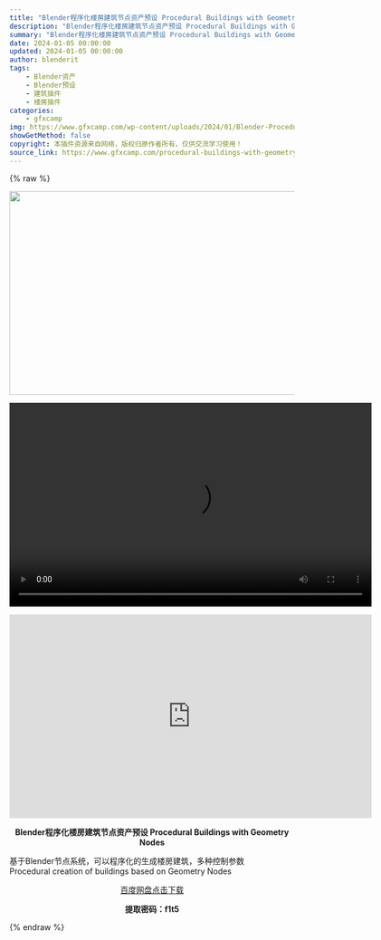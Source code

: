 ```yaml
---
title: "Blender程序化楼房建筑节点资产预设 Procedural Buildings with Geometry Nodes"
description: "Blender程序化楼房建筑节点资产预设 Procedural Buildings with Geometry Nodes 基于Blender节点系统，可以程序化的生成楼房建筑，多种控制参数 Proc..."
summary: "Blender程序化楼房建筑节点资产预设 Procedural Buildings with Geometry Nodes 基于Blender节点系统，可以程序化的生成楼房建筑，多种控制参数 Proc..."
date: 2024-01-05 00:00:00
updated: 2024-01-05 00:00:00
author: blenderit
tags: 
    - Blender资产
    - Blender预设
    - 建筑插件
    - 楼房插件
categories:
    - gfxcamp
img: https://www.gfxcamp.com/wp-content/uploads/2024/01/Blender-Procedural-Buildings-with-Geometry-Nodes.jpg
showGetMethod: false
copyright: 本插件资源来自网络，版权归原作者所有，仅供交流学习使用！
source_link: https://www.gfxcamp.com/procedural-buildings-with-geometry-nodes/
---
```


{% raw %}
<div><p><img decoding="async" class="aligncenter size-full wp-image-117585" src="https://www.gfxcamp.com/wp-content/uploads/2024/01/Blender-Procedural-Buildings-with-Geometry-Nodes.jpg" data-src="https://www.gfxcamp.com/wp-content/uploads/2024/01/Blender-Procedural-Buildings-with-Geometry-Nodes.jpg" alt="" width="640" height="360" data-srcset="https://www.gfxcamp.com/wp-content/uploads/2024/01/Blender-Procedural-Buildings-with-Geometry-Nodes.jpg 640w, https://www.gfxcamp.com/wp-content/uploads/2024/01/Blender-Procedural-Buildings-with-Geometry-Nodes-150x84.jpg 150w" data-sizes="(max-width: 640px) 100vw, 640px"><br>
</p><center><div style="width: 640px;" class="wp-video"><!--[if lt IE 9]><script>document.createElement('video');</script><![endif]-->
<video class="wp-video-shortcode" id="video-117584-1" width="640" height="360" preload="true" controls="controls"><source type="video/mp4" src="http://cloud.video.taobao.com/play/u/null/p/1/e/6/t/1/445223302370.mp4?_=1"></source><a href="http://cloud.video.taobao.com/play/u/null/p/1/e/6/t/1/445223302370.mp4">http://cloud.video.taobao.com/play/u/null/p/1/e/6/t/1/445223302370.mp4</a></video></div></center><p style="text-align: center;"><strong><iframe loading="lazy" src="https://player.youku.com/embed/XNjMwMzYxMjE3Mg==" width="640" height="360" frameborder="0" allowfullscreen="allowfullscreen" data-mce-fragment="1"></iframe></strong></p><p style="text-align: center;"><strong>Blender程序化楼房建筑节点资产预设 Procedural Buildings with Geometry Nodes</strong></p><article>基于Blender节点系统，可以程序化的生成楼房建筑，多种控制参数
<div id="share-1" class="full-news-content share-content">Procedural creation of buildings based on Geometry Nodes</div>
<p style="text-align: center;"><a class="maxbutton-3 maxbutton maxbutton-baidu" target="_blank" rel="noopener" href="https://pan.baidu.com/s/1ZAf05HLnpc3R1vC-gxWb_w?pwd=f1t5"><span class="mb-text">百度网盘点击下载</span></a></p>
<p style="text-align: center;"><strong>提取密码：f1t5</strong></p>
</article></div>
<div style="display: none">gfxcamp</div>
{% endraw %}